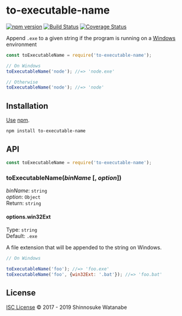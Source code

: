 # to-executable-name

[![npm version](https://img.shields.io/npm/v/to-executable-name.svg)](https://www.npmjs.com/package/to-executable-name)
[![Build Status](https://travis-ci.com/shinnn/to-executable-name.svg?branch=master)](https://travis-ci.com/shinnn/to-executable-name)
[![Coverage Status](https://img.shields.io/coveralls/shinnn/to-executable-name.svg)](https://coveralls.io/github/shinnn/to-executable-name)

Append `.exe` to a given string if the program is running on a [Windows](https://www.microsoft.com/windows) environment

```javascript
const toExecutableName = require('to-executable-name');

// On Windows
toExecutableName('node'); //=> 'node.exe'

// Otherwise
toExecutableName('node'); //=> 'node'
```

## Installation

[Use](https://docs.npmjs.com/cli/install) [npm](https://docs.npmjs.com/about-npm/).

```
npm install to-executable-name
```

## API

```javascript
const toExecutableName = require('to-executable-name');
```

### toExecutableName(*binName* [, *option*])

*binName*: `string`  
*option*: `Object`  
Return: `string`

#### options.win32Ext

Type: `string`  
Default: `.exe`

A file extension that will be appended to the string on Windows.

```javascript
// On Windows

toExecutableName('foo'); //=> 'foo.exe'
toExecutableName('foo', {win32Ext: '.bat'}); //=> 'foo.bat'
```

## License

[ISC License](./LICENSE) © 2017 - 2019 Shinnosuke Watanabe
